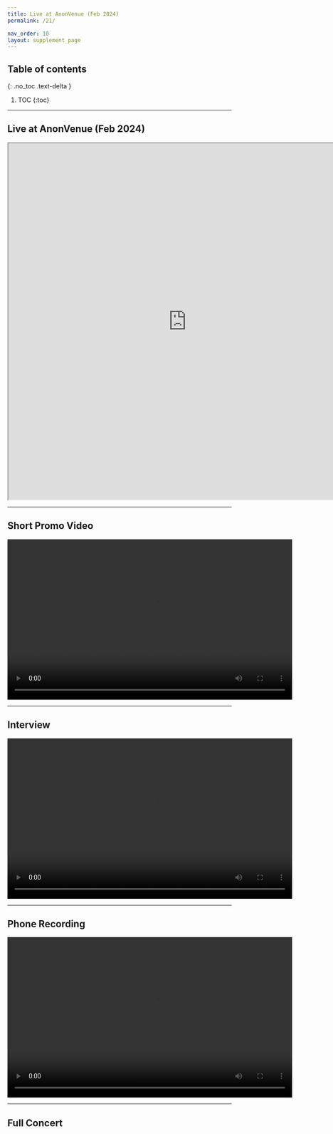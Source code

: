 ```yaml
---
title: Live at AnonVenue (Feb 2024)
permalink: /21/

nav_order: 10
layout: supplement_page
---
```


## Table of contents
{: .no_toc .text-delta }

1. TOC
{:toc}


--- 
## Live at AnonVenue (Feb 2024)

<iframe src="https://www.AnonVenue.org/en/activities/file/raul-refree-groove-transformer/243207" width="800px" height="800px"></iframe>


--- 
## Short Promo Video

<video controls width="640" height="360">
  <source src="{{ '/assets/ch56/video/Promo ENG.mp4' | relative_url }}" type="video/mp4">
  Your browser does not support the video tag.
</video>

--- 
## Interview

<video controls width="640" height="360">
  <source src="{{ '/assets/ch56/video/AnonVenue Interview Raul Sergi.mp4' | relative_url }}" type="video/mp4">
  Your browser does not support the video tag.
</video>

--- 
## Phone Recording

<video controls width="640" height="360">
  <source src="{{ '/assets/ch56/video/VID-20240407-WA0008.mp4' | relative_url }}" type="video/mp4">
  Your browser does not support the video tag.
</video>


--- 
## Full Concert